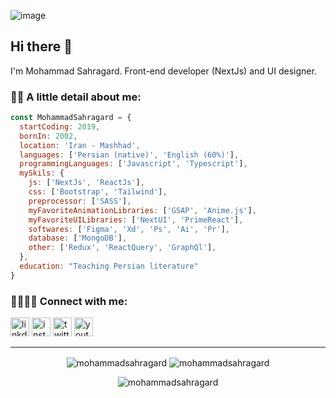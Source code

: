 ![image](https://github.com/MohammadSahragard/mohammadSahragard/assets/77649975/57be8059-f182-49c4-b245-5c1bc6a7d4f7)

## Hi there 🍁

I'm Mohammad Sahragard. Front-end developer (NextJs) and UI designer.

### 🤏🏻 A little detail about me:
```javascript
const MohammadSahragard = {
  startCoding: 2019,
  bornIn: 2002,
  location: 'Iran - Mashhad',
  languages: ['Persian (native)', 'English (60%)'],
  programmingLanguages: ['Javascript', 'Typescript'],
  mySkils: {
    js: ['NextJs', 'ReactJs'],
    css: ['Bootstrap', 'Tailwind'],
    preprocessor: ['SASS'],
    myFavoriteAnimationLibraries: ['GSAP', 'Anime.js'],
    myFavoriteUILibraries: ['NextUI', 'PrimeReact'],
    softwares: ['Figma', 'Xd', 'Ps', 'Ai', 'Pr'],
    database: ['MongoDB'],
    other: ['Redux', 'ReactQuery', 'GraphQl'],
  },
  education: "Teaching Persian literature"
}
```

### 🫱🏻‍🫲🏻 Connect with me:
<p>
<a href='https://www.linkedin.com/in/mohammadsahragard'><img width='30px' alt='linkdin icon' src='https://camo.githubusercontent.com/0e286aa5bed79cfc6e2029d50f215531455847ec4046c9df33438cd2e9023950/68747470733a2f2f7777772e766563746f726c6f676f2e7a6f6e652f6c6f676f732f6c696e6b6564696e2f6c696e6b6564696e2d74696c652e737667' /></a>
<a href='https://www.instagram.com/mohammadsahragard_'><img width='30px' alt='instagram icon' src='https://camo.githubusercontent.com/854801bc45d6b686b8f3d660928d421b65ff260e25b1281a0122b2a85e8dc661/68747470733a2f2f7777772e766563746f726c6f676f2e7a6f6e652f6c6f676f732f696e7374616772616d2f696e7374616772616d2d74696c652e737667' /></a>
<a href='https://twitter.com/MammadSahragard'><img width='30px' alt='twitter icon' src='https://freelogopng.com/images/all_img/1690643591twitter-x-logo-png.png' /></a>
<a href='https://www.youtube.com/@mohammadsahragard-official'><img width='30px' alt='youtube icon' src='https://camo.githubusercontent.com/e870838de6d1977bd8e861796b3c47f46449dd2fb396b54f6bb2c25eab416dae/68747470733a2f2f7777772e766563746f726c6f676f2e7a6f6e652f6c6f676f732f796f75747562652f796f75747562652d74696c652e737667' /></a>
</p>


---

<p align="center">
<img align="center" src="https://github-readme-stats.vercel.app/api/top-langs?username=mohammadsahragard&show_icons=true&locale=en&layout=donut&theme=midnight-purple&border_color=ffffff00" alt="mohammadsahragard" />
<img align="center" src="https://github-readme-stats.vercel.app/api?username=mohammadsahragard&show_icons=true&locale=en&theme=midnight-purple&border_color=ffffff00&line_height=27" alt="mohammadsahragard" />
</p>


<p align="center"> <img src="https://komarev.com/ghpvc/?username=mohammadsahragard&label=Profile%20views&color=0e75b6&style=flat" alt="mohammadsahragard" /> </p>

